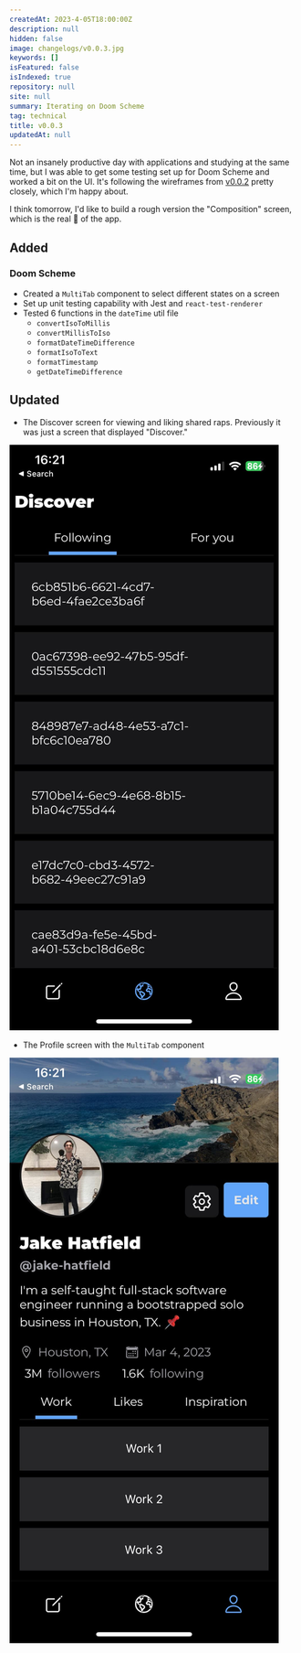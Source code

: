 ```yaml
---
createdAt: 2023-4-05T18:00:00Z
description: null
hidden: false
image: changelogs/v0.0.3.jpg
keywords: []
isFeatured: false
isIndexed: true
repository: null
site: null
summary: Iterating on Doom Scheme
tag: technical
title: v0.0.3
updatedAt: null
---
```


<script>
    // components
    import CTA from "$components/layout/item/CTA.svelte"
    import Lightbox from "$components/utilities/Lightbox.svelte"
    import Link from "$components/utilities/Link.svelte"
</script>

Not an insanely productive day with applications and studying at the same time, but I was able to get some testing set up for Doom Scheme and worked a bit on the UI. It's following the wireframes from [v0.0.2](./0.0.2) pretty closely, which I'm happy about.

I think tomorrow, I'd like to build a rough version the "Composition" screen, which is the real 🥩 of the app.

## Added

### Doom Scheme

- Created a `MultiTab` component to select different states on a screen
- Set up unit testing capability with Jest and `react-test-renderer`
- Tested 6 functions in the `dateTime` util file
  - `convertIsoToMillis`
  - `convertMillisToIso`
  - `formatDateTimeDifference`
  - `formatIsoToText`
  - `formatTimestamp`
  - `getDateTimeDifference`

## Updated

- The Discover screen for viewing and liking shared raps. Previously it was just a screen that displayed "Discover."

<Lightbox description="Discover screen">
    <img alt="Discover screen" src="./discover.jpg" />
</Lightbox>

- The Profile screen with the `MultiTab` component

<Lightbox description="Profile screen">
    <img alt="Profile screen" src="./profile.jpg" />
</Lightbox>

<CTA/>
